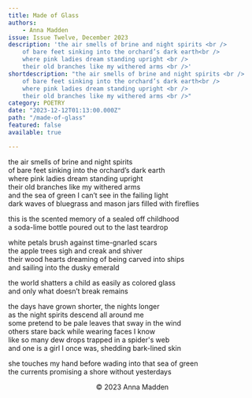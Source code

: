 ```yaml
---
title: Made of Glass
authors:
    - Anna Madden
issue: Issue Twelve, December 2023
description: 'the air smells of brine and night spirits <br />
    of bare feet sinking into the orchard’s dark earth<br />
    where pink ladies dream standing upright <br />
    their old branches like my withered arms <br />'
shortdescription: "the air smells of brine and night spirits <br />
    of bare feet sinking into the orchard’s dark earth<br />
    where pink ladies dream standing upright <br />
    their old branches like my withered arms <br />"
category: POETRY
date: "2023-12-12T01:13:00.000Z"
path: "/made-of-glass"
featured: false
available: true

---
```


the air smells of brine and night spirits <br />
of bare feet sinking into the orchard’s dark earth<br />
where pink ladies dream standing upright <br />
their old branches like my withered arms <br />
and the sea of green I can’t see in the failing light <br />
dark waves of bluegrass and mason jars filled with fireflies <br />

this is the scented memory of a sealed off childhood <br />
a soda-lime bottle poured out to the last teardrop <br />

white petals brush against time-gnarled scars <br />
the apple trees sigh and creak and shiver <br />
their wood hearts dreaming of being carved into ships <br />
and sailing into the dusky emerald <br />

the world shatters a child as easily as colored glass <br />
and only what doesn’t break remains <br />

the days have grown shorter, the nights longer <br />
as the night spirits descend all around me <br />
some pretend to be pale leaves that sway in the wind <br />
others stare back while wearing faces I know <br />
like so many dew drops trapped in a spider's web <br />
and one is a girl I once was, shedding bark-lined skin <br />

she touches my hand before wading into that sea of green <br />
the currents promising a shore without yesterdays <br />


<p style="text-align: center;">© 2023 Anna Madden</p>
